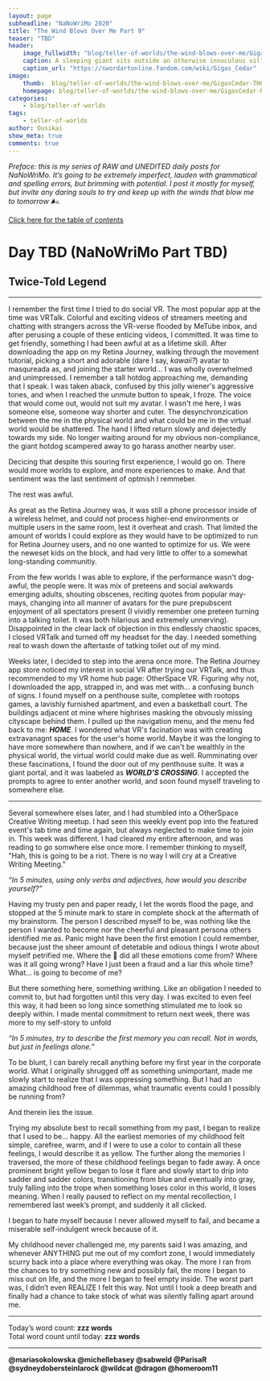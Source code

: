 ```yaml
---
layout: page
subheadline: "NaNoWriMo 2020"
title: "The Wind Blows Over Me Part 9"
teaser: "TBD"
header:
    image_fullwidth: "blog/teller-of-worlds/the-wind-blows-over-me/GigasCedar-HEAD.jpg"
    caption: A sleeping giant sits outside an otherwise innoculous village at the outskirts of the virtual realm...
    caption_url: "https://swordartonline.fandom.com/wiki/Gigas_Cedar"
image:
    thumb:  blog/teller-of-worlds/the-wind-blows-over-me/GigasCedar-THUMB.png
    homepage: blog/teller-of-worlds/the-wind-blows-over-me/GigasCedar-RAW.png
categories:
    - blog/teller-of-worlds
tags:   
    - teller-of-worlds
author: Ousikai
show_meta: true
comments: true
---
```

*Preface: this is my series of RAW and UNEDITED daily posts for NaNoWriMo. It’s going to be extremely imperfect, lauden with grammatical and spelling errors, but brimming with potential. I post it mostly for myself, but invite any daring souls to try and keep up with the winds that blow me to tomorrow :wind_face:.*

[Click here for the table of contents]({{site.url}}{{site.baseurl}}/blog/teller-of-worlds/the-wind-blows-over-me-table-of-contents) <br/>

# Day TBD (NaNoWriMo Part TBD)     
## Twice-Told Legend

---

I remember the first time I tried to do social VR. The most popular app at the time was VRTalk. Colorful and exciting videos of streamers meeting and chatting with strangers across the VR-verse flooded by MeTube inbox, and after perusing a couple of these enticing videos, I committed. It was time to get friendly, something I had been awful at as a lifetime skill. After downloading the app on my Retina Journey, walking through the movement tutorial, picking a short and adorable (dare I say, *kawaii?*) avatar to masqureada as, and joining the starter world... I was wholly overwhelmed and unimpressed. I remember a tall hotdog approaching me, demanding that I speak. I was taken aback, confused by this jolly wiener's aggressive tones, and when I reached the unmute button to speak, I froze. The voice that would come out, would not suit my avatar. I wasn't me here, I was someone else, someone way shorter and cuter. The desynchronzication between the me in the physical world and what could be me in the virtual world would be shattered. The hand I lifted return slowly and dejectedly towards my side. No longer waiting around for my obvious non-compliance, the giant hotdog scampered away to go harass another  nearby user.

Decicing that despite this souring first experience, I would go on. There would more worlds to explore, and more experiences to make. And that sentiment was the last sentiment of optmish I remmeber. 

The rest was awful.

As great as the Retina Journey was, it was still a phone processor inside of a wireless helmet, and could not process higher-end environments or multiple users in the same room, lest it overheat and crash. That limited the amount of worlds I could explore as they would have to be optimized to run for Retina Journey users, and no one wanted to optimize for us. We were the neweset kids on the block, and had very little to offer to a somewhat long-standing communitiy.

From the few worlds I was able to explore, if the performance wasn't dog-awful, the people were. It was mix of preteens and social awkwards emerging adults, shouting obscenes, reciting quotes from popular may-mays, changing into all manner of avatars for the pure prepubscent enjoyment of all spectators present (I vividly remember one preteen turning into a talking toilet. It was both hilarious and extremely unnerving). Disappointed in the clear lack of objection in this endlessly chaostic spaces, I closed VRTalk and turned off my headset for the day. I needed something real to wash down the aftertaste of tatking toilet out of my mind.

Weeks later, I decided to step into the arena once more. The Retina Journey app store noticed my interest in social VR after trying our VRTalk, and thus recommended to my VR home hub page: OtherSpace VR. Figuring why not, I downloaded the app, strapped in, and was met with... a confusing bunch of signs. I found myself on a penthouse suite, completee with rootops games, a lavishly furnished apartment, and even a basketball court. The buildings adjacent ot mine where highrises masking the obvously missing cityscape behind them. I pulled up the navigation menu, and the menu fed back to me: ***HOME***. I wondered what VR's facination was with creating extravanagnt spaces for the user's home world. Maybe it was the longing to have more somewhere than nowhere, and if we can't be wealthly in the physical world, the virtual world could make due as well. Rumminating over these fascinations, I found the door out of my penthouse suite. It was a giant portal, and it was laabeled as ***WORLD'S CROSSING***. I accepted the prompts to agree to enter another world, and soon found myself traveling to somewhere else.

---

Several somewhere elses later, and I had stumbled into a OtherSpace Creative Writing meetup. I had seen this weekly event pop into the featured event's tab time and time again, but always neglected to make time to join in. This week was different. I had cleared my entire afternoon, and was reading to go somwhere else once more. I remember thinking to myself, "Hah, this is going to be a riot. There is no way I will cry at a Creative Writing Meeting."

*“In 5 minutes, using only verbs and adjectives, how would you describe yourself?”*

Having my trusty pen and paper ready, I let the words flood the page, and stopped at the 5 minute mark to stare in complete shock at the aftermath of my brainstorm. The person I described myself to be, was nothing like the person I wanted to become nor the cheerful and pleasant persona others identified me as. Panic might have been the first emotion I could remember, because just the sheer amount of detetable and odious things I wrote about myself petrified me. Where the :dolphin: did all these emotions come from? Where was it all going wrong? Have I just been a fraud and a liar this whole time? What… is going to become of me?

But there something here, something writhing. Like an obligation I needed to commit to, but had forgotten until this very day. I was excited to even feel this way, it had been so long since something stimulated me to look so deeply within. I made mental commitment to return next week, there was more to my self-story to unfold


*“In 5 minutes, try to describe the first memory you can recall. Not in words, but just in feelings alone.”*

To be blunt, I can barely recall anything before my first year in the corporate world. What I originally shrugged off as something unimportant, made me slowly start to realize that I was oppressing something. But I had an amazing childhood free of dilemmas, what traumatic events could I possibly be running from?

And therein lies the issue.

Trying my absolute best to recall something from my past, I began to realize that I used to be… happy. All the earliest memories of my childhood felt simple, carefree, warm, and if I were to use a color to contain all these feelings, I would describe it as yellow. The further along the memories I traversed, the more of these childhood feelings began to fade away. A once prominent bright yellow began to lose it flare and slowly start to drip into sadder and sadder colors, transitioning from blue and eventually into gray, truly falling into the trope when something loses color in this world, it loses meaning. When I really paused to reflect on my mental recollection, I remembered last week’s prompt, and suddenly it all clicked.

I began to hate myself because I never allowed myself to fail, and became a miserable self-indulgent wreck because of it.

My childhood never challenged me, my parents said I was amazing, and whenever ANYTHING put me out of my comfort zone, I would immediately scurry back into a place where everything was okay. The more I ran from the chances to try something new and possibly fail, the more I began to miss out on life, and the more I began to feel empty inside. The worst part was, I didn’t even REALIZE I felt this way. Not until I took a deep breath and finally had a chance to take stock of what was silently falling apart around me.


---

Today’s word count: **zzz words** <br/>
Total word count until today: **zzz words** <br/>

-----

**@mariasokolowska @michellebasey @sabweld @ParisaR @sydneydobersteinlarock @wildcat @dragon @homeroom11**